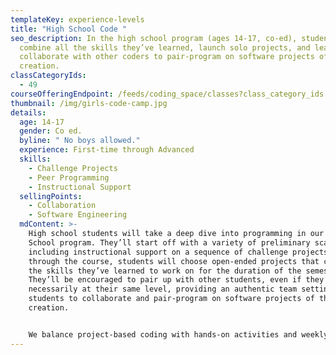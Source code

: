 ```yaml
---
templateKey: experience-levels
title: "High School Code "
seo_description: In the high school program (ages 14-17, co-ed), students will
  combine all the skills they’ve learned, launch solo projects, and learn to
  collaborate with other coders to pair-program on software projects of their
  creation.
classCategoryIds:
  - 49
courseOfferingEndpoint: /feeds/coding_space/classes?class_category_ids[]=49
thumbnail: /img/girls-code-camp.jpg
details:
  age: 14-17
  gender: Co ed.
  byline: " No boys allowed."
  experience: First-time through Advanced
  skills:
    - Challenge Projects
    - Peer Programming
    - Instructional Support
  sellingPoints:
    - Collaboration
    - Software Engineering
  mdContent: >-
    High school students will take a deep dive into programming in our High
    School program. They’ll start off with a variety of preliminary scaffolds,
    including instructional support on a sequence of challenge projects. Midway
    through the course, students will choose open-ended projects that combine
    the skills they’ve learned to work on for the duration of the semester.
    They’ll be encouraged to pair up with other students, even if they’re not
    necessarily at their same level, providing an authentic team setting for
    students to collaborate and pair-program on software projects of their
    creation.


    We balance project-based coding with hands-on activities and weekly challenges that help students learn on and off-screen. During each class, students get a break from their screens and discover opportunities to create and explore all around them with activities such as: engineering challenges, science experiments, short story writing, and more.
---
```


